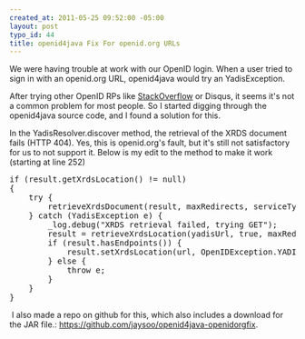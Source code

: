 ```yaml
--- 
created_at: 2011-05-25 09:52:00 -05:00
layout: post
typo_id: 44
title: openid4java Fix For openid.org URLs
---
```

<p>We were having trouble at work with our OpenID login. When a user tried to sign in with an openid.org URL, openid4java would try an YadisException.</p>
<p>After trying other OpenID RPs like <a href="http://stackoverflow.com/">StackOverflow</a> or Disqus, it seems it's not a common problem for most people. So I started digging through the openid4java source code, and I found a solution for this.</p>
<p>In the YadisResolver.discover method, the retrieval of the XRDS document fails (HTTP 404). Yes, this is openid.org's fault, but it's still not satisfactory for us to not support it. Below is my edit to the method to make it work (starting at line 252)</p>
<pre class="brush: java; first-line: 252; highlight: [254,256,257,258,259,260,261,262,263,264]">
if (result.getXrdsLocation() != null)
{
    try {
        retrieveXrdsDocument(result, maxRedirects, serviceTypes);
    } catch (YadisException e) {
        _log.debug("XRDS retrieval failed, trying GET");
        result = retrieveXrdsLocation(yadisUrl, true, maxRedirects, serviceTypes);
        if (result.hasEndpoints()) {
            result.setXrdsLocation(url, OpenIDException.YADIS_INVALID_URL);
        } else {
            throw e;
        }
    }
}
</pre>
<p>&nbsp;I also made a repo on github for this, which also includes a download for the JAR file.: <a href="https://github.com/jaysoo/openid4java-openidorgfix">https://github.com/jaysoo/openid4java-openidorgfix</a>.</p>
<p>&nbsp;</p>
